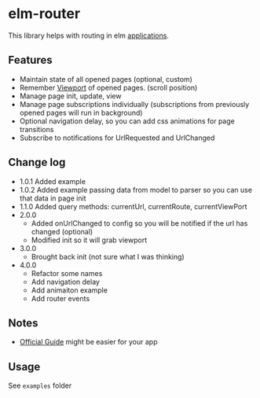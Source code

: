 # elm-router

This library helps with routing in elm [applications](https://package.elm-lang.org/packages/elm/browser/latest/Browser#application).

## Features

- Maintain state of all opened pages (optional, custom)
- Remember [Viewport](https://package.elm-lang.org/packages/elm/browser/latest/Browser-Dom#Viewport) of opened pages. (scroll position)
- Manage page init, update, view
- Manage page subscriptions individually (subscriptions from previously opened pages will run in background)
- Optional navigation delay, so you can add css animations for page transitions
- Subscribe to notifications for UrlRequested and UrlChanged


## Change log

- 1.0.1 Added example
- 1.0.2 Added example passing data from model to parser so you can use that data in page init
- 1.1.0 Added query methods: currentUrl, currentRoute, currentViewPort
- 2.0.0
  - Added onUrlChanged to config so you will be notified if the url has changed (optional)
  - Modified init so it will grab viewport
- 3.0.0
  - Brought back init (not sure what I was thinking)
- 4.0.0
  - Refactor some names
  - Add navigation delay
  - Add animaiton example
  - Add router events

## Notes

- [Official Guide](https://guide.elm-lang.org/) might be easier for your app

## Usage

See `examples` folder